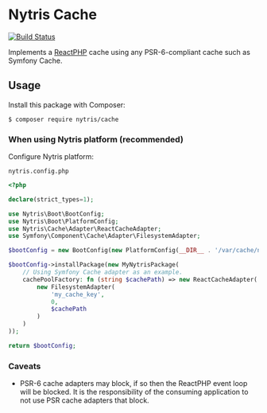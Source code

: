 # Nytris Cache

[![Build Status](https://github.com/nytris/cache/workflows/CI/badge.svg)](https://github.com/nytris/cache/actions?query=workflow%3ACI)

Implements a [ReactPHP][ReactPHP] cache using any PSR-6-compliant cache such as Symfony Cache.

## Usage
Install this package with Composer:

```shell
$ composer require nytris/cache
```

### When using Nytris platform (recommended)

Configure Nytris platform:

`nytris.config.php`

```php
<?php

declare(strict_types=1);

use Nytris\Boot\BootConfig;
use Nytris\Boot\PlatformConfig;
use Nytris\Cache\Adapter\ReactCacheAdapter;
use Symfony\Component\Cache\Adapter\FilesystemAdapter;

$bootConfig = new BootConfig(new PlatformConfig(__DIR__ . '/var/cache/nytris/'));

$bootConfig->installPackage(new MyNytrisPackage(
    // Using Symfony Cache adapter as an example.
    cachePoolFactory: fn (string $cachePath) => new ReactCacheAdapter(
        new FilesystemAdapter(
            'my_cache_key',
            0,
            $cachePath
        )
    )
));

return $bootConfig;
```

### Caveats

- PSR-6 cache adapters may block, if so then the ReactPHP event loop will be blocked.
  It is the responsibility of the consuming application to not use PSR cache adapters that block.

[ReactPHP]: https://reactphp.org/
